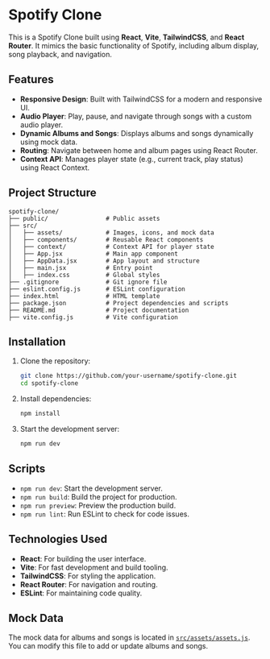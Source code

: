 


# Spotify Clone

This is a Spotify Clone built using **React**, **Vite**, **TailwindCSS**, and **React Router**. It mimics the basic functionality of Spotify, including album display, song playback, and navigation.

## Features

- **Responsive Design**: Built with TailwindCSS for a modern and responsive UI.
- **Audio Player**: Play, pause, and navigate through songs with a custom audio player.
- **Dynamic Albums and Songs**: Displays albums and songs dynamically using mock data.
- **Routing**: Navigate between home and album pages using React Router.
- **Context API**: Manages player state (e.g., current track, play status) using React Context.

## Project Structure

```
spotify-clone/
├── public/                # Public assets
├── src/
│   ├── assets/            # Images, icons, and mock data
│   ├── components/        # Reusable React components
│   ├── context/           # Context API for player state
│   ├── App.jsx            # Main app component
│   ├── AppData.jsx        # App layout and structure
│   ├── main.jsx           # Entry point
│   ├── index.css          # Global styles
├── .gitignore             # Git ignore file
├── eslint.config.js       # ESLint configuration
├── index.html             # HTML template
├── package.json           # Project dependencies and scripts
├── README.md              # Project documentation
├── vite.config.js         # Vite configuration
```

## Installation

1. Clone the repository:
   ```sh
   git clone https://github.com/your-username/spotify-clone.git
   cd spotify-clone
   ```

2. Install dependencies:
   ```sh
   npm install
   ```

3. Start the development server:
   ```sh
   npm run dev
   ```

## Scripts

- `npm run dev`: Start the development server.
- `npm run build`: Build the project for production.
- `npm run preview`: Preview the production build.
- `npm run lint`: Run ESLint to check for code issues.

## Technologies Used

- **React**: For building the user interface.
- **Vite**: For fast development and build tooling.
- **TailwindCSS**: For styling the application.
- **React Router**: For navigation and routing.
- **ESLint**: For maintaining code quality.

## Mock Data

The mock data for albums and songs is located in [`src/assets/assets.js`](src/assets/assets.js). You can modify this file to add or update albums and songs.

